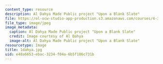 ```yaml
---
content_type: resource
description: Al Dahya Made Public project "Upon a Blank Slate"
file: https://ol-ocw-studio-app-production.s3.amazonaws.com/courses/4-301-introduction-to-the-visual-arts-spring-2007/e48a6653ebac3234f04a6b5f186c731b_1dahya.jpg
file_type: image/jpeg
image_metadata:
  caption: Al Dahya Made Public project "Upon a Blank Slate"
  credit: Image courtesy of Al Dahya
  image-alt: Al Dahya Made Public project "Upon a Blank Slate"
resourcetype: Image
title: 1dahya.jpg
uid: e48a6653-ebac-3234-f04a-6b5f186c731b
---
```

